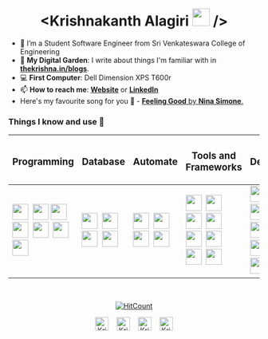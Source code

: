 <h1 align="center"> &lt;Krishnakanth Alagiri <img src="https://media.giphy.com/media/hvRJCLFzcasrR4ia7z/giphy.gif" width="35px"> /&gt;</h1>

- 🔭 I’m a Student Software Engineer from Sri Venkateswara College of Engineering
- 🌱 **My Digital Garden**: I write about things I'm familiar with in **[thekrishna.in/blogs](https://thekrishna.in/blogs/index.html)**.
- :computer: **First Computer**: Dell Dimension XPS T600r
- 📫 **How to reach me**: **[Website](https://thekrishna.in/)** or **[LinkedIn](https://linkedin.com/in/krishnaalagiri/)**
- Here's my favourite song for you :trumpet: - [**Feeling Good** by **Nina Simone**.](https://youtube.com/watch?v=BNMKGYiJpvg)


### Things I know and use 🌱

<table>
    <thead>
        <tr>
            <th>
                <h3>Programming</h3>
            </th>
            <th>
                <h3>Database</h3>
            </th>
            <th>
                <h3>Automate</h3>
            </th>
            <th>
                <h3>Tools&nbsp;and Frameworks</h3>
            </th>
            <th>
                <h3>Design</h3>
            </th>
        </tr>
    </thead>
    <tbody>
        <tr>
            <td>
                <!-- Programming --!>
                <img height="32" width="32" src="https://cdn.thekrishna.in/img/icon/python.svg" />&nbsp; <img height="32" width="32" src="https://cdn.thekrishna.in/img/icon/java.svg" />&nbsp;<img height="32" width="32" src="https://cdn.thekrishna.in/img/icon/javascript.svg" />&nbsp; <img height="32" width="32" src="https://cdn.thekrishna.in/img/icon/html5.svg" />&nbsp; <img height="32" width="32" src="https://cdn.thekrishna.in/img/icon/css3.svg" />&nbsp; <img height="32" width="32" src="https://cdn.thekrishna.in/img/icon/php.svg" />&nbsp; <img height="32" width="32" src="https://cdn.thekrishna.in/img/icon/cplusplus.svg" />&nbsp;
            </td>
            <td>
                <img height="32" width="32" src="https://cdn.thekrishna.in/img/icon/mysql.svg" />&nbsp; <img height="32" width="32" src="https://cdn.thekrishna.in/img/icon/mongodb.svg" />&nbsp; <img height="32" width="32" src="https://cdn.thekrishna.in/img/icon/influxdb.svg" />&nbsp;&nbsp;<img height="32" width="32" src="https://cdn.thekrishna.in/img/icon/couchdb.svg" />&nbsp;
            </td>
            <td>
                <!-- Automate --!>
                <img height="32" width="32" src="https://cdn.thekrishna.in/img/icon/docker.svg" />&nbsp;
                <img height="32" width="32" src="https://cdn.thekrishna.in/img/icon/kubernetes.svg" />&nbsp;
                <img height="32" width="32" src="https://unpkg.com/simple-icons@v3/icons/jenkins.svg" />&nbsp;
                <img height="32" width="32" src="https://cdn.thekrishna.in/img/icon/travisci.svg" />&nbsp;
            </td>
            <td>
                <!-- Tools and Framework --!>
                <img height="32" width="32" src="https://cdn.thekrishna.in/img/icon/pytorch.svg" />&nbsp;
                <img height="32" width="32" src="https://cdn.thekrishna.in/img/icon/tensorflow.svg" />&nbsp;
                <img height="32" width="32" src="https://cdn.thekrishna.in/img/icon/opencv.svg" />&nbsp;
                <img height="32" width="32" src="https://unpkg.com/simple-icons@v3/icons/linux.svg" />&nbsp;
                <img height="32" width="32" src="https://cdn.thekrishna.in/img/icon/apachespark.svg" />&nbsp;
                <img height="32" width="32" src="https://unpkg.com/simple-icons@v3/icons/flask.svg" />&nbsp;
                <img height="32" width="32" src="https://cdn.thekrishna.in/img/icon/grafana.svg" />&nbsp;
                <img height="32" width="32" src="https://cdn.thekrishna.in/img/icon/git.svg" />&nbsp;
            </td>
            <td>
                <!-- Design --!>
                <img height="32" width="32" src="https://cdn.thekrishna.in/img/icon/adobephotoshop.svg" />&nbsp;
                <img height="32" width="32" src="https://cdn.thekrishna.in/img/icon/adobexd.svg" />&nbsp;
                <img height="32" width="32" src="https://cdn.thekrishna.in/img/icon/bootstrap.svg" />&nbsp;
                <img height="32" width="32" src="https://cdn.thekrishna.in/img/icon/inkscape.svg" />&nbsp;
                <img height="32" width="32" src="https://cdn.thekrishna.in/img/icon/gimp.svg" />&nbsp;
            </td>
        </tr>
    </tbody>
</table>

<br>
<!-- footer --!>
<p align="center"><a href="http://hits.dwyl.com/K-Kraken/K-Kraken"><img src="http://hits.dwyl.com/K-Kraken/K-Kraken.svg" alt="HitCount"></a></p>
<p align="center">
    <a id="GitHub" href="https://github.com/bearlike/"><img width="27px" src="https://thekrishna.in/bearlike/img/gh.png" alt="Krishnakanth Alagiri - GitHub" /></a>
    &nbsp;&nbsp;     
    <a id="LinkedIn" href="https://linkedin.com/in/krishnaalagiri/"><img width="27px" src="https://thekrishna.in/bearlike/img/linkedin.png" alt="Krishnakanth Alagiri - LinkedIn" /></a> 
    &nbsp;&nbsp;
    <a id="Website" href="https://thekrishna.in/"><img width="27px" src="https://thekrishna.in/bearlike/img/web.png" alt="Krishnakanth Alagiri - Website" /></a>
    &nbsp;&nbsp;
   <a id="Mail" href="mailto:krishna.alagiri03@gmail.com"><img width="27px" src="https://thekrishna.in/bearlike/img/mail.png?" alt="Krishnakanth Alagiri - Mail"/></a>
</p>

<!--<img src="https://imgur.com/rilHVxA.png"/>--!>
